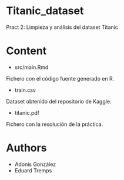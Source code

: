 # Titanic_dataset
Pract 2: Limpieza y análisis del dataset Titanic

# Content
- src/main.Rmd

Fichero con el código fuente generado en R.

- train.csv

Dataset obtenido del repositorio de Kaggle.

- titanic.pdf

Fichero con la resolución de la práctica.


# Authors
- Adonis González
- Eduard Tremps
